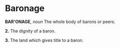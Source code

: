 # Baronage

**BAR'ONAGE**, _noun_ The whole body of barons or peers.

**2.** The dignity of a baron.

**3.** The land which gives title to a baron.